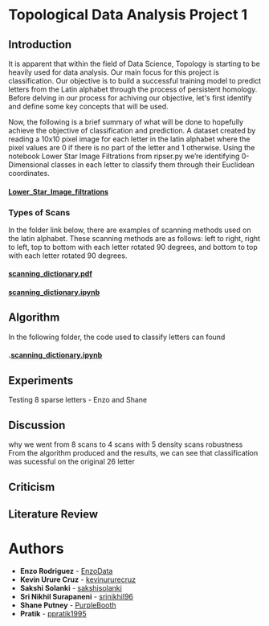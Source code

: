 # Topological Data Analysis Project 1

## Introduction
It is apparent that within the field of Data Science, Topology is starting to be heavily used for data analysis. Our main focus for this project is classification. Our objective is to build a successful training model to predict letters from the Latin alphabet through the process of persistent homology. Before delving in our process for achiving our objective, let's first identify and define some key concepts that will be used. 


Now, the following is a brief summary of what will be done to hopefully achieve the objective of classification and prediction. A dataset created by reading a 10x10 pixel image for each letter in the latin alphabet where the pixel values are 0 if there is no part of the letter and 1 otherwise.  Using the notebook Lower Star Image Filtrations from ripser.py we’re identifying 0-Dimensional classes in each letter to classify them through their Euclidean coordinates.

#### [Lower_Star_Image_filtrations](https://ripser.scikit-tda.org/Lower%20Star%20Image%20Filtrations.html)

### Types of Scans
In the folder link below, there are examples of scanning methods used on the latin alphabet. These scanning methods are as follows: left to right, right to left,  top to bottom with each letter rotated 90 degrees, and bottom to top with each letter rotated 90 degrees. 
#### [scanning_dictionary.pdf](https://github.com/EnzoData/TDA_Project1/tree/master/Scanning%20Methods)
#### [scanning_dictionary.ipynb](https://github.com/EnzoData/TDA_Project1/tree/master/Scanning%20Examples)


## Algorithm
In the following folder, the code used to classify letters can found

#### .[scanning_dictionary.ipynb](https://github.com/EnzoData/TDA_Project1/tree/master/Algorithm)


## Experiments
Testing 8 sparse letters - Enzo and Shane 

## Discussion 
why we went from 8 scans to 4 scans with 5 density scans
robustness 
From the algorithm produced and the results, we can see that classification was sucessful on the original 26 letter

## Criticism

## Literature Review

# Authors

* **Enzo Rodriguez** - [EnzoData](https://github.com/EnzoData)
* **Kevin Urure Cruz** - [kevinururecruz](https://github.com/kevinururecruz)
* **Sakshi Solanki** - [sakshisolanki](https://github.com/sakshisolanki)
* **Sri Nikhil Surapaneni** - [srinikhil96](https://github.com/srinikhil96)
* **Shane Putney** - [PurpleBooth](https://github.com/ShanePutney)
* **Pratik** - [ppratik1995](https://github.com/ppratik1995)
